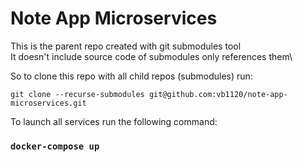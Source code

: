 # Note App Microservices

This is the parent repo created with git submodules tool\
It doesn't include source code of submodules only references them\

So to clone this repo with all child repos (submodules) run:

`git clone --recurse-submodules git@github.com:vb1120/note-app-microservices.git`

To launch all services run the following command:

### `docker-compose up`
